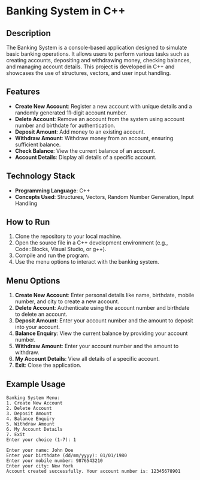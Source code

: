 # Banking System in C++

## Description
The Banking System is a console-based application designed to simulate basic banking operations. It allows users to perform various tasks such as creating accounts, depositing and withdrawing money, checking balances, and managing account details. This project is developed in C++ and showcases the use of structures, vectors, and user input handling.

## Features
- **Create New Account**: Register a new account with unique details and a randomly generated 11-digit account number.
- **Delete Account**: Remove an account from the system using account number and birthdate for authentication.
- **Deposit Amount**: Add money to an existing account.
- **Withdraw Amount**: Withdraw money from an account, ensuring sufficient balance.
- **Check Balance**: View the current balance of an account.
- **Account Details**: Display all details of a specific account.

## Technology Stack
- **Programming Language**: C++
- **Concepts Used**: Structures, Vectors, Random Number Generation, Input Handling

## How to Run
1. Clone the repository to your local machine.
2. Open the source file in a C++ development environment (e.g., Code::Blocks, Visual Studio, or g++).
3. Compile and run the program.
4. Use the menu options to interact with the banking system.

## Menu Options
1. **Create New Account**: Enter personal details like name, birthdate, mobile number, and city to create a new account.
2. **Delete Account**: Authenticate using the account number and birthdate to delete an account.
3. **Deposit Amount**: Enter your account number and the amount to deposit into your account.
4. **Balance Enquiry**: View the current balance by providing your account number.
5. **Withdraw Amount**: Enter your account number and the amount to withdraw.
6. **My Account Details**: View all details of a specific account.
7. **Exit**: Close the application.

## Example Usage
```plaintext
Banking System Menu:
1. Create New Account
2. Delete Account
3. Deposit Amount
4. Balance Enquiry
5. Withdraw Amount
6. My Account Details
7. Exit
Enter your choice (1-7): 1

Enter your name: John Doe
Enter your birthdate (dd/mm/yyyy): 01/01/1980
Enter your mobile number: 9876543210
Enter your city: New York
Account created successfully. Your account number is: 12345678901
